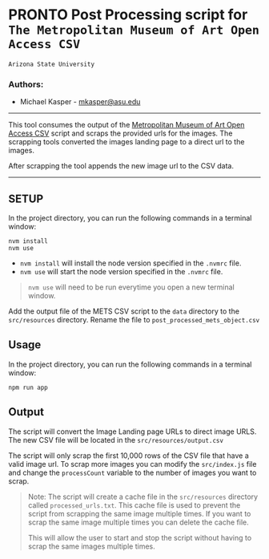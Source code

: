 # PRONTO Post Processing script for `The Metropolitan Museum of Art Open Access CSV`

````
Arizona State University
````

### Authors:

- Michael Kasper - mkasper@asu.edu

---
This tool consumes the output of the [Metropolitan Museum of Art Open Access CSV]() script and scraps the provided urls
for the images. The scrapping tools converted the images landing page to a direct url to the images.

After scrapping the tool appends the new image url to the CSV data.

---

## SETUP

In the project directory, you can run the following commands in a terminal window:

```
nvm install
nvm use
```

- `nvm install` will install the node version specified in the `.nvmrc` file.
- `nvm use` will start the node version specified in the `.nvmrc` file.

> `nvm use` will need to be run everytime you open a new terminal window.

Add the output file of the METS CSV script to the `data` directory to the `src/resources` directory. Rename the file
to `post_processed_mets_object.csv`

## Usage

In the project directory, you can run the following commands in a terminal window:

```
npm run app
```

## Output

The script will convert the Image Landing page URLs to direct image URLS. The new CSV file will be located in
the `src/resources/output.csv`

The script will only scrap the first 10,000 rows of the CSV file that have a valid image url. To scrap more images you
can modify the `src/index.js` file and change the `processCount` variable to the number of images you want to scrap.


> Note: The script will create a cache file in the `src/resources` directory
> called `processed_urls.txt`. This cache file is used to prevent the script from
> scrapping the same image multiple times. If you want to scrap the same image multiple times you can delete the cache
> file.
> 
> This will allow the user to start and stop the script without having to scrap the same images multiple times.
